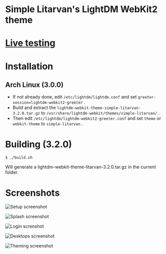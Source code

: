 # Simple Litarvan's LightDM WebKit2 theme

# [Live testing](https://litarvan.github.io/lightdm-webkit-theme-litarvan/)

# Installation

## Arch Linux (3.0.0)

* If not already done, edit `/etc/lightdm/lightdm.conf` and set `greeter-session=lightdm-webkit2-greeter` .
* Build and extract the `lightdm-webkit-theme-simple-litarvan-3.2.0.tar.gz` to `/usr/share/lightdm-webkit/themes/simple-litarvan/` .
* Then edit `/etc/lightdm/lightdm-webkit2-greeter.conf` and set `theme` or `webkit-theme` to `simple-litarvan` .

# Building (3.2.0)

```
$ ./build.sh
```

Will generate a lightdm-webkit-theme-litarvan-3.2.0.tar.gz in the current folder.

# Screenshots

![Setup screenshot](https://litarvan.github.io/lightdm-webkit-theme-litarvan/setup_view.png)

![Splash screenshot](https://litarvan.github.io/lightdm-webkit-theme-litarvan/splash_view.png)

![Login screnshot](https://litarvan.github.io/lightdm-webkit-theme-litarvan/login_view.png)

![Desktops screenshot](https://litarvan.github.io/lightdm-webkit-theme-litarvan/desktops_view.png)

![Theming screenshot](https://litarvan.github.io/lightdm-webkit-theme-litarvan/theming_view.png)
